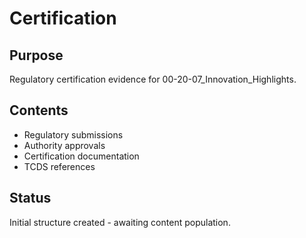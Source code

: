# Certification

## Purpose
Regulatory certification evidence for 00-20-07_Innovation_Highlights.

## Contents
- Regulatory submissions
- Authority approvals
- Certification documentation
- TCDS references

## Status
Initial structure created - awaiting content population.
